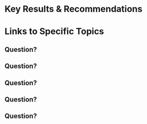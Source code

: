 # Key Results & Recommendations

# Links to Specific Topics

## Question?


## Question?


## Question?


## Question?


## Question?

